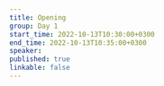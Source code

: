 ```yaml
---
title: Opening
group: Day 1
start_time: 2022-10-13T10:30:00+0300
end_time: 2022-10-13T10:35:00+0300
speaker:
published: true
linkable: false
---
```


